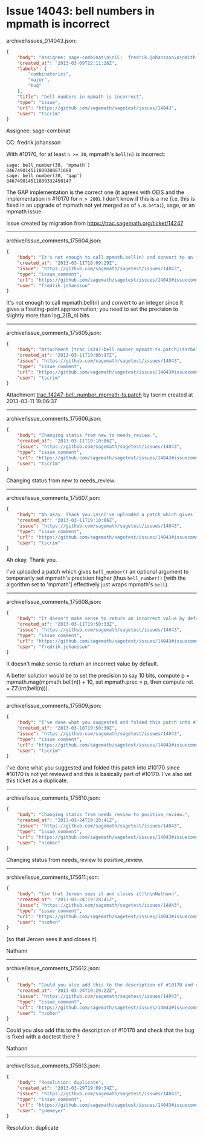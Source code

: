 # Issue 14043: bell numbers in mpmath is incorrect

archive/issues_014043.json:
```json
{
    "body": "Assignee: sage-combinat\n\nCC:  fredrik.johansson\n\nWith #10170, for at least `n >= 30`, mpmath's `bell(n)` is incorrect:\n\n```\nsage: bell_number(30, 'mpmath') \n846749014511809388871680\nsage: bell_number(30, 'gap')   \n846749014511809332450147\n```\n\nThe GAP implementation is the correct one (it agrees with OEIS and the implementation in #10170 for `n > 200`). I don't know if this is a me (i.e. this is fixed in an upgrade of mpmath not yet merged as of `5.8.beta1`), sage, or an mpmath issue.\n\nIssue created by migration from https://trac.sagemath.org/ticket/14247\n\n",
    "created_at": "2013-03-09T22:11:26Z",
    "labels": [
        "combinatorics",
        "major",
        "bug"
    ],
    "title": "bell numbers in mpmath is incorrect",
    "type": "issue",
    "url": "https://github.com/sagemath/sagetest/issues/14043",
    "user": "tscrim"
}
```
Assignee: sage-combinat

CC:  fredrik.johansson

With #10170, for at least `n >= 30`, mpmath's `bell(n)` is incorrect:

```
sage: bell_number(30, 'mpmath') 
846749014511809388871680
sage: bell_number(30, 'gap')   
846749014511809332450147
```

The GAP implementation is the correct one (it agrees with OEIS and the implementation in #10170 for `n > 200`). I don't know if this is a me (i.e. this is fixed in an upgrade of mpmath not yet merged as of `5.8.beta1`), sage, or an mpmath issue.

Issue created by migration from https://trac.sagemath.org/ticket/14247





---

archive/issue_comments_175604.json:
```json
{
    "body": "It's not enough to call mpmath.bell(n) and convert to an integer since it gives a floating-point approximation; you need to set the precision to slightly more than log_2(B_n) bits.",
    "created_at": "2013-03-11T18:09:29Z",
    "issue": "https://github.com/sagemath/sagetest/issues/14043",
    "type": "issue_comment",
    "url": "https://github.com/sagemath/sagetest/issues/14043#issuecomment-175604",
    "user": "fredrik.johansson"
}
```

It's not enough to call mpmath.bell(n) and convert to an integer since it gives a floating-point approximation; you need to set the precision to slightly more than log_2(B_n) bits.



---

archive/issue_comments_175605.json:
```json
{
    "body": "Attachment [trac_14247-bell_number_mpmath-ts.patch](tarball://root/attachments/some-uuid/ticket14247/trac_14247-bell_number_mpmath-ts.patch) by tscrim created at 2013-03-11 19:06:37",
    "created_at": "2013-03-11T19:06:37Z",
    "issue": "https://github.com/sagemath/sagetest/issues/14043",
    "type": "issue_comment",
    "url": "https://github.com/sagemath/sagetest/issues/14043#issuecomment-175605",
    "user": "tscrim"
}
```

Attachment [trac_14247-bell_number_mpmath-ts.patch](tarball://root/attachments/some-uuid/ticket14247/trac_14247-bell_number_mpmath-ts.patch) by tscrim created at 2013-03-11 19:06:37



---

archive/issue_comments_175606.json:
```json
{
    "body": "Changing status from new to needs_review.",
    "created_at": "2013-03-11T19:10:06Z",
    "issue": "https://github.com/sagemath/sagetest/issues/14043",
    "type": "issue_comment",
    "url": "https://github.com/sagemath/sagetest/issues/14043#issuecomment-175606",
    "user": "tscrim"
}
```

Changing status from new to needs_review.



---

archive/issue_comments_175607.json:
```json
{
    "body": "Ah okay. Thank you.\n\nI've uploaded a patch which gives `bell_number()` an optional argument to temporarily set mpmath's precision higher (thus `bell_number()` [with the algorithm set to 'mpmath'] effectively just wraps mpmath's `bell`).",
    "created_at": "2013-03-11T19:10:06Z",
    "issue": "https://github.com/sagemath/sagetest/issues/14043",
    "type": "issue_comment",
    "url": "https://github.com/sagemath/sagetest/issues/14043#issuecomment-175607",
    "user": "tscrim"
}
```

Ah okay. Thank you.

I've uploaded a patch which gives `bell_number()` an optional argument to temporarily set mpmath's precision higher (thus `bell_number()` [with the algorithm set to 'mpmath'] effectively just wraps mpmath's `bell`).



---

archive/issue_comments_175608.json:
```json
{
    "body": "It doesn't make sense to return an incorrect value by default.\n\nA better solution would be to set the precision to say 10 bits, compute p = mpmath.mag(mpmath.bell(n)) + 10, set mpmath.prec = p, then compute ret = ZZ(int(bell(n))).",
    "created_at": "2013-03-11T19:50:33Z",
    "issue": "https://github.com/sagemath/sagetest/issues/14043",
    "type": "issue_comment",
    "url": "https://github.com/sagemath/sagetest/issues/14043#issuecomment-175608",
    "user": "fredrik.johansson"
}
```

It doesn't make sense to return an incorrect value by default.

A better solution would be to set the precision to say 10 bits, compute p = mpmath.mag(mpmath.bell(n)) + 10, set mpmath.prec = p, then compute ret = ZZ(int(bell(n))).



---

archive/issue_comments_175609.json:
```json
{
    "body": "I've done what you suggested and folded this patch into #10170 since #10170 is not yet reviewed and this is basically part of #10170. I've also set this ticket as a duplicate.",
    "created_at": "2013-03-18T19:50:30Z",
    "issue": "https://github.com/sagemath/sagetest/issues/14043",
    "type": "issue_comment",
    "url": "https://github.com/sagemath/sagetest/issues/14043#issuecomment-175609",
    "user": "tscrim"
}
```

I've done what you suggested and folded this patch into #10170 since #10170 is not yet reviewed and this is basically part of #10170. I've also set this ticket as a duplicate.



---

archive/issue_comments_175610.json:
```json
{
    "body": "Changing status from needs_review to positive_review.",
    "created_at": "2013-03-24T19:28:41Z",
    "issue": "https://github.com/sagemath/sagetest/issues/14043",
    "type": "issue_comment",
    "url": "https://github.com/sagemath/sagetest/issues/14043#issuecomment-175610",
    "user": "ncohen"
}
```

Changing status from needs_review to positive_review.



---

archive/issue_comments_175611.json:
```json
{
    "body": "(so that Jeroen sees it and closes it)\n\nNathann",
    "created_at": "2013-03-24T19:28:41Z",
    "issue": "https://github.com/sagemath/sagetest/issues/14043",
    "type": "issue_comment",
    "url": "https://github.com/sagemath/sagetest/issues/14043#issuecomment-175611",
    "user": "ncohen"
}
```

(so that Jeroen sees it and closes it)

Nathann



---

archive/issue_comments_175612.json:
```json
{
    "body": "Could you also add this to the description of #10170 and check that the bug is fixed with a doctest there ?\n\nNathann",
    "created_at": "2013-03-24T19:29:22Z",
    "issue": "https://github.com/sagemath/sagetest/issues/14043",
    "type": "issue_comment",
    "url": "https://github.com/sagemath/sagetest/issues/14043#issuecomment-175612",
    "user": "ncohen"
}
```

Could you also add this to the description of #10170 and check that the bug is fixed with a doctest there ?

Nathann



---

archive/issue_comments_175613.json:
```json
{
    "body": "Resolution: duplicate",
    "created_at": "2013-03-29T19:09:34Z",
    "issue": "https://github.com/sagemath/sagetest/issues/14043",
    "type": "issue_comment",
    "url": "https://github.com/sagemath/sagetest/issues/14043#issuecomment-175613",
    "user": "jdemeyer"
}
```

Resolution: duplicate
